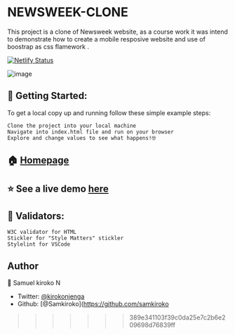 # NEWSWEEK-CLONE

This project is a clone of Newsweek website, as a course work it was intend to demonstrate how to create a mobile resposive website and use of boostrap as css flamework .

[![Netlify Status](https://api.netlify.com/api/v1/badges/9b7fce06-6028-4ae8-b6b0-12397858f87c/deploy-status)](https://app.netlify.com/sites/musing-nobel-c585a1/deploys)

![image](https://user-images.githubusercontent.com/43377799/72558976-d199ae80-38b4-11ea-97f2-37a49fc3724e.png)

## 🚀 Getting Started:

To get a local copy up and running follow these simple example steps:

    Clone the project into your local machine
    Navigate into index.html file and run on your browser
    Explore and change values to see what happens!🤓

## 🏠 [Homepage](https://github.com/Samkiroko/NEWSWEEK-CLONE)

## ⭐️ See a live demo [here](https://wonderful-easley-7e626b.netlify.com/)

## 🧐 Validators:

    W3C validator for HTML
    Stickler for "Style Matters" stickler
    Stylelint for VSCode

## Author

👤 Samuel kiroko N

- Twitter: [@kirokonjenga](https://twitter.com/kirokonjenga)
- Github: [@Samkiroko](https://github.com/samkiroko

> > > > > > > 389e341103f39c0da25e7c2b6e209698d76839ff
